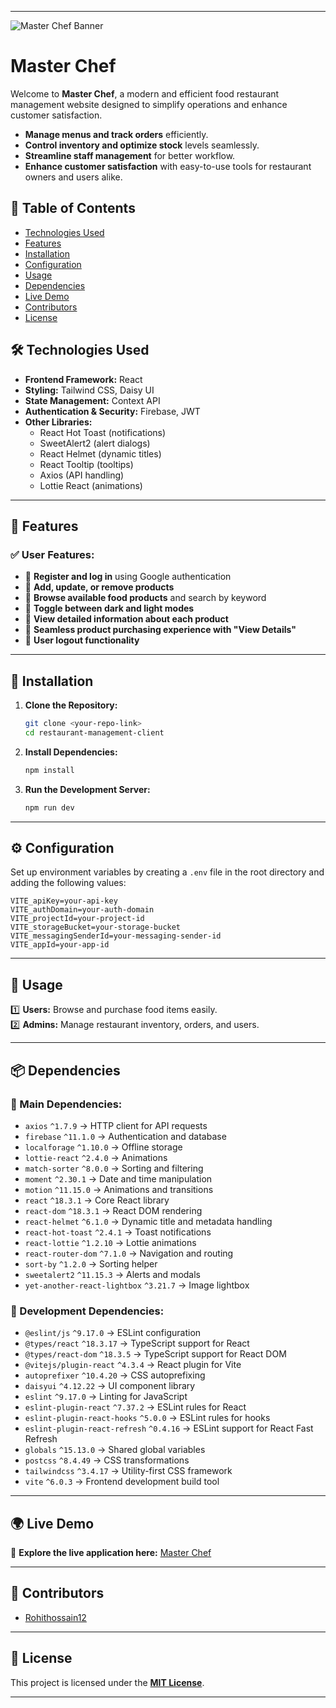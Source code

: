 
---

![Master Chef Banner](https://i.ibb.co.com/WNJnqQ3g/Capturdcfvfcde.png)  

# **Master Chef**  
Welcome to **Master Chef**, a modern and efficient food restaurant management website designed to simplify operations and enhance customer satisfaction.
- **Manage menus and track orders** efficiently.
- **Control inventory and optimize stock** levels seamlessly.
- **Streamline staff management** for better workflow.
- **Enhance customer satisfaction** with easy-to-use tools for restaurant owners and users alike.


## **📖 Table of Contents**  
- [Technologies Used](#technologies-used)  
- [Features](#features)  
- [Installation](#installation)  
- [Configuration](#configuration)  
- [Usage](#usage)  
- [Dependencies](#dependencies)  
- [Live Demo](#live-demo)  
- [Contributors](#contributors)  
- [License](#license)  

## **🛠 Technologies Used**  
- **Frontend Framework:** React  
- **Styling:** Tailwind CSS, Daisy UI  
- **State Management:** Context API  
- **Authentication & Security:** Firebase, JWT  
- **Other Libraries:**  
  - React Hot Toast (notifications)  
  - SweetAlert2 (alert dialogs)  
  - React Helmet (dynamic titles)  
  - React Tooltip (tooltips)  
  - Axios (API handling)  
  - Lottie React (animations)  

---

## **🚀 Features**  

### **✅ User Features:**  
- 🔹 **Register and log in** using Google authentication  
- 🔹 **Add, update, or remove products**  
- 🔹 **Browse available food products** and search by keyword  
- 🔹 **Toggle between dark and light modes**  
- 🔹 **View detailed information about each product**  
- 🔹 **Seamless product purchasing experience with "View Details"**  
- 🔹 **User logout functionality**  

---

## **📌 Installation**  

1. **Clone the Repository:**  
   ```bash
   git clone <your-repo-link>
   cd restaurant-management-client
   ```  

2. **Install Dependencies:**  
   ```bash
   npm install
   ```  

3. **Run the Development Server:**  
   ```bash
   npm run dev
   ```  

---

## **⚙ Configuration**  

Set up environment variables by creating a `.env` file in the root directory and adding the following values:  
```env
VITE_apiKey=your-api-key
VITE_authDomain=your-auth-domain
VITE_projectId=your-project-id
VITE_storageBucket=your-storage-bucket
VITE_messagingSenderId=your-messaging-sender-id
VITE_appId=your-app-id
```  

---

## **📖 Usage**  
1️⃣ **Users:** Browse and purchase food items easily.  
2️⃣ **Admins:** Manage restaurant inventory, orders, and users.  

---

## **📦 Dependencies**  

### **🔹 Main Dependencies:**  
- `axios` `^1.7.9` → HTTP client for API requests  
- `firebase` `^11.1.0` → Authentication and database  
- `localforage` `^1.10.0` → Offline storage  
- `lottie-react` `^2.4.0` → Animations  
- `match-sorter` `^8.0.0` → Sorting and filtering  
- `moment` `^2.30.1` → Date and time manipulation  
- `motion` `^11.15.0` → Animations and transitions  
- `react` `^18.3.1` → Core React library  
- `react-dom` `^18.3.1` → React DOM rendering  
- `react-helmet` `^6.1.0` → Dynamic title and metadata handling  
- `react-hot-toast` `^2.4.1` → Toast notifications  
- `react-lottie` `^1.2.10` → Lottie animations  
- `react-router-dom` `^7.1.0` → Navigation and routing  
- `sort-by` `^1.2.0` → Sorting helper  
- `sweetalert2` `^11.15.3` → Alerts and modals  
- `yet-another-react-lightbox` `^3.21.7` → Image lightbox  

### **🔹 Development Dependencies:**  
- `@eslint/js` `^9.17.0` → ESLint configuration  
- `@types/react` `^18.3.17` → TypeScript support for React  
- `@types/react-dom` `^18.3.5` → TypeScript support for React DOM  
- `@vitejs/plugin-react` `^4.3.4` → React plugin for Vite  
- `autoprefixer` `^10.4.20` → CSS autoprefixing  
- `daisyui` `^4.12.22` → UI component library  
- `eslint` `^9.17.0` → Linting for JavaScript  
- `eslint-plugin-react` `^7.37.2` → ESLint rules for React  
- `eslint-plugin-react-hooks` `^5.0.0` → ESLint rules for hooks  
- `eslint-plugin-react-refresh` `^0.4.16` → ESLint support for React Fast Refresh  
- `globals` `^15.13.0` → Shared global variables  
- `postcss` `^8.4.49` → CSS transformations  
- `tailwindcss` `^3.4.17` → Utility-first CSS framework  
- `vite` `^6.0.3` → Frontend development build tool  

---

## **🌍 Live Demo**  

🔗 **Explore the live application here:** [Master Chef](https://cute-kulfi-0cc763.netlify.app)  

---

## **🤝 Contributors**  
- [Rohithossain12](https://github.com/Rohithossain12)  

---

## **📜 License**  
This project is licensed under the **[MIT License](./LICENSE)**.  

---

